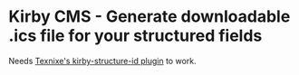 # Kirby CMS - Generate downloadable .ics file for your structured fields

Needs [Texnixe's kirby-structure-id plugin](https://github.com/texnixe/kirby-structure-id) to work.
